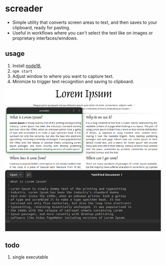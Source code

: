 # screader
- Simple utility that converts screen areas to text, and then saves to your clipboard, ready for pasting. 
- Useful in workflows where you can't select the text like on images or proprietary interfaces/windows.

## usage
1. Install [node18](https://nodejs.org/en/download/), 
2. `npm start`
3. Adjust window to where you want to capture text.
4. Minimize to trigger text recognition and saving to clipboard.

![demo1](demo/demo1.png)
![demo2](demo/demo2.png)

## todo
1. single executable

